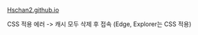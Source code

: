 [Hschan2.github.io](https://hschan2.github.io/)

CSS 적용 에러 -> 캐시 모두 삭제 후 접속 (Edge, Explorer는 CSS 적용)
